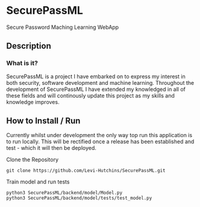 # SecurePassML
Secure Password Maching Learning WebApp

## Description
### What is it?
SecurePassML is a project I have embarked on to express my interest in both security, software development and machine learning. Throughout the development of SecurePassML I have extended my knowledged in all of these fields and will continously update this project as my skills and knowledge improves.

## How to Install / Run
Currently whilst under development the only way top run this application is to run locally. This will be rectified once a release has been established and test - which it will then be deployed.

Clone the Repository
```
git clone https://github.com/Levi-Hutchins/SecurePassML.git
```
Train model and run tests
```
python3 SecurePassML/backend/model/Model.py
python3 SecurePassML/backend/model/tests/test_model.py
```

